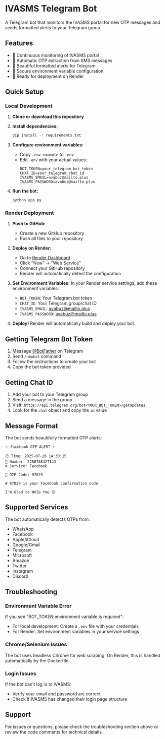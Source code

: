 # IVASMS Telegram Bot

A Telegram bot that monitors the IVASMS portal for new OTP messages and sends formatted alerts to your Telegram group.

## Features

- 🔄 Continuous monitoring of IVASMS portal
- 📱 Automatic OTP extraction from SMS messages
- 🎨 Beautiful formatted alerts for Telegram
- 🔐 Secure environment variable configuration
- 🚀 Ready for deployment on Render

## Quick Setup

### Local Development

1. **Clone or download this repository**

2. **Install dependencies:**
   ```bash
   pip install -r requirements.txt
   ```

3. **Configure environment variables:**
   - Copy `.env.example` to `.env`
   - Edit `.env` with your actual values:
     ```
     BOT_TOKEN=your_telegram_bot_token
     CHAT_ID=your_telegram_chat_id
     IVASMS_EMAIL=avabuz@mailto.plus
     IVASMS_PASSWORD=avabuz@mailto.plus
     ```

4. **Run the bot:**
   ```bash
   python app.py
   ```

### Render Deployment

1. **Push to GitHub:**
   - Create a new GitHub repository
   - Push all files to your repository

2. **Deploy on Render:**
   - Go to [Render Dashboard](https://dashboard.render.com/)
   - Click "New" → "Web Service"
   - Connect your GitHub repository
   - Render will automatically detect the configuration

3. **Set Environment Variables:**
   In your Render service settings, add these environment variables:
   - `BOT_TOKEN`: Your Telegram bot token
   - `CHAT_ID`: Your Telegram group/chat ID
   - `IVASMS_EMAIL`: avabuz@mailto.plus
   - `IVASMS_PASSWORD`: avabuz@mailto.plus

4. **Deploy!**
   Render will automatically build and deploy your bot.

## Getting Telegram Bot Token

1. Message [@BotFather](https://t.me/botfather) on Telegram
2. Send `/newbot` command
3. Follow the instructions to create your bot
4. Copy the bot token provided

## Getting Chat ID

1. Add your bot to your Telegram group
2. Send a message in the group
3. Visit: `https://api.telegram.org/bot<YOUR_BOT_TOKEN>/getUpdates`
4. Look for the `chat` object and copy the `id` value

## Message Format

The bot sends beautifully formatted OTP alerts:

```
✨ Facebook OTP ALERT ✨

🕐 Time: 2025-07-26 14:30:15
📱 Number: 2250768427143
⚙️ Service: Facebook

🔑 OTP Code: 97029

# 97029 is your Facebook confirmation code

I'm Glad to Help You 😊
```

## Supported Services

The bot automatically detects OTPs from:
- WhatsApp
- Facebook
- Apple/iCloud
- Google/Gmail
- Telegram
- Microsoft
- Amazon
- Twitter
- Instagram
- Discord

## Troubleshooting

### Environment Variable Error
If you see "BOT_TOKEN environment variable is required":
- For local development: Create a `.env` file with your credentials
- For Render: Set environment variables in your service settings

### Chrome/Selenium Issues
The bot uses headless Chrome for web scraping. On Render, this is handled automatically by the Dockerfile.

### Login Issues
If the bot can't log in to IVASMS:
- Verify your email and password are correct
- Check if IVASMS has changed their login page structure

## Support

For issues or questions, please check the troubleshooting section above or review the code comments for technical details.

